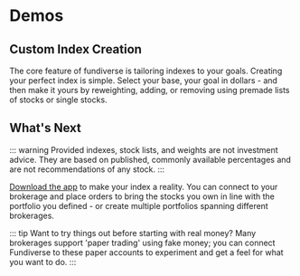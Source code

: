 # Demos 

## Custom Index Creation

The core feature of fundiverse is tailoring indexes to your goals. Creating your perfect index is simple. Select your base, your goal in dollars - and then make it yours by reweighting, adding, or removing using premade lists of stocks or single stocks.

<CustomizeDemo/>

## What's Next

::: warning
Provided indexes, stock lists, and weights are not investment advice. They are based on published, commonly available percentages and are not recommendations of any stock.
:::


[Download the app](../install) to make your index a reality. You can connect to your brokerage and place orders to bring the stocks you own in line with the portfolio you defined - or create multiple portfolios spanning different brokerages. 


::: tip
Want to try things out before starting with real money? Many brokerages support 'paper trading' using fake money; you can connect Fundiverse to these paper accounts to experiment and get a feel for what you want to do.
:::



